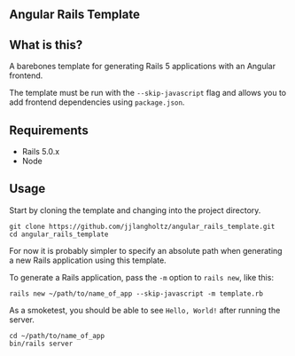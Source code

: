 Angular Rails Template
----------------------

## What is this?
A barebones template for generating Rails 5 applications with an Angular frontend.

The template must be run with the `--skip-javascript` flag and allows you to add
frontend dependencies using `package.json`.

## Requirements
  * Rails 5.0.x
  * Node

## Usage
Start by cloning the template and changing into the project directory.
```
git clone https://github.com/jjlangholtz/angular_rails_template.git
cd angular_rails_template
```

For now it is probably simpler to specify an absolute path when generating a new
Rails application using this template.

To generate a Rails application, pass the `-m` option to `rails new`, like this:

```
rails new ~/path/to/name_of_app --skip-javascript -m template.rb
```

As a smoketest, you should be able to see `Hello, World!` after running the
server.

```
cd ~/path/to/name_of_app
bin/rails server
```
